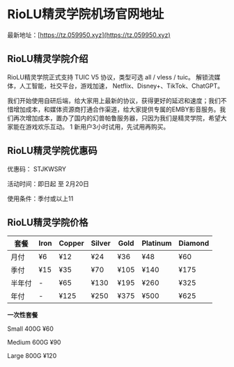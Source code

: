 # RioLU精灵学院机场官网地址

最新地址：[https://tz.059950.xyz](https://tz.059950.xyz)

## RioLU精灵学院介绍

RioLU精灵学院正式支持 TUIC V5 协议，类型可选 all / vless / tuic。 解锁流媒体，人工智能，社交平台，游戏加速， Netflix、Disney+、TikTok、ChatGPT。

我们开始使用自研后端，给大家用上最新的协议，获得更好的延迟和速度；我们不惜增加成本，和媒体资源商打通合作渠道，给大家提供专属的EMBY影音服务。我们再次增加成本，置办了国内的幻兽帕鲁服务器，只因为我们是精灵学院，希望大家能在游戏欢乐互动。
1
新用户3小时试用，先试用再购买。

## RioLU精灵学院优惠码

优惠码： STJKWSRY

活动时间：即日起 至 2月20日

使用条件：季付或以上11

## RioLU精灵学院价格

|套餐|Iron|Copper|Silver|Gold|Platinum|Diamond|
|----|----|----|----|----|----|----|
|月付|¥6|¥12|¥24|¥36|¥48|¥60|
|季付|¥15|¥35|¥70|¥105|¥140|¥175|
|半年付|-|¥65|¥130|¥195|¥260|¥325|
|年付|-|¥125|¥250|¥375|¥500|¥625|

**一次性套餐**

Small 400G ¥60

Medium 600G ¥90

Large 800G ¥120
